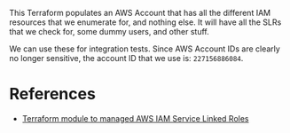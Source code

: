 This Terraform populates an AWS Account that has all the different IAM resources that we enumerate for, and nothing else. It will have all the SLRs that we check for, some dummy users, and other stuff.

We can use these for integration tests. Since AWS Account IDs are clearly no longer sensitive, the account ID that we use is: `227156886084`.

# References

* [Terraform module to managed AWS IAM Service Linked Roles](https://registry.terraform.io/modules/plus3it/tardigrade-service-linked-roles/aws/latest)

